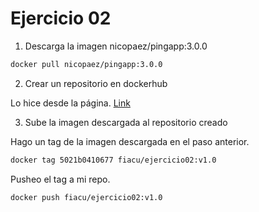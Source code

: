 # Ejercicio 02 #

1. Descarga la imagen nicopaez/pingapp:3.0.0

```bash
docker pull nicopaez/pingapp:3.0.0
```

2. Crear un repositorio en dockerhub

Lo hice desde la página. [Link](https://hub.docker.com/repository/docker/fiacu/ejercicio02)

3. Sube la imagen descargada al repositorio creado

Hago un tag de la imagen descargada en el paso anterior.

```bash
docker tag 5021b0410677 fiacu/ejercicio02:v1.0
```

Pusheo el tag a mi repo.

```bash
docker push fiacu/ejercicio02:v1.0
```

